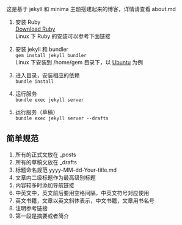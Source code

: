这是基于 jekyll 和 minima 主题搭建起来的博客，详情请查看 about.md  

1. 安装 Ruby  
  [Download Ruby](https://www.ruby-lang.org/en/downloads/)   
  Linux 下 Ruby 的安装可以参考下面链接

2. 安装 jekyll 和 bundler  
  `gem install jekyll bundler`  
  Linux 下安装到 /home/gem 目录下，以 [Ubuntu](https://jekyllrb.com/docs/installation/ubuntu/) 为例

3. 进入目录，安装相应的依赖  
  `bundle install`

4. 运行服务  
  `bundle exec jekyll server`

5. 运行服务（草稿）  
  `bundle exec jekyll server --drafts`

## 简单规范 
1. 所有的正式文放在 _posts
2. 所有的草稿文放在 _drafts
3. 标题命名规范 yyyy-MM-dd-Your-title.md
4. 文章内二级标题作为最高级别标题
5. 内容较多时添加导航链接
6. 中英文中，英文前后要用空格间隔，中英文符号对应使用
7. 英文书籍，文章以英文斜体表示，中文书籍，文章用书名号
8. 注明参考链接
9. 第一段是摘要或者简介
